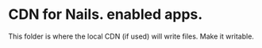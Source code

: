 CDN for Nails. enabled apps.
============================

This folder is where the local CDN (if used) will write files. Make it writable.